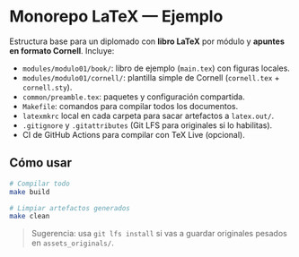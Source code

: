 # Monorepo LaTeX — Ejemplo

Estructura base para un diplomado con **libro LaTeX** por módulo y **apuntes en formato Cornell**.
Incluye:

- `modules/modulo01/book/`: libro de ejemplo (`main.tex`) con figuras locales.
- `modules/modulo01/cornell/`: plantilla simple de Cornell (`cornell.tex` + `cornell.sty`).
- `common/preamble.tex`: paquetes y configuración compartida.
- `Makefile`: comandos para compilar todos los documentos.
- `latexmkrc` local en cada carpeta para sacar artefactos a `latex.out/`.
- `.gitignore` y `.gitattributes` (Git LFS para originales si lo habilitas).
- CI de GitHub Actions para compilar con TeX Live (opcional).

## Cómo usar

```bash
# Compilar todo
make build

# Limpiar artefactos generados
make clean
```

> Sugerencia: usa `git lfs install` si vas a guardar originales pesados en `assets_originals/`.